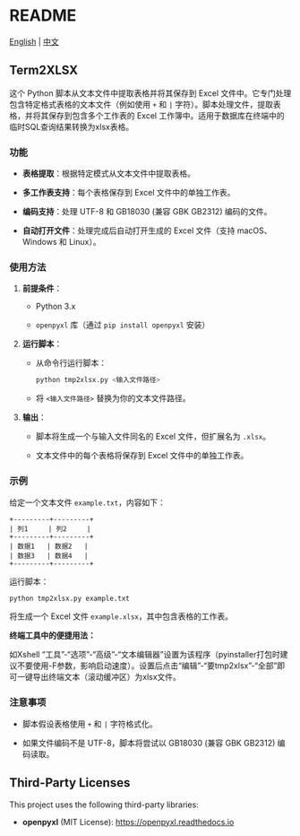 # README

[English](./README.md) | [中文](./README.zh_cn.md)

## Term2XLSX

这个 Python 脚本从文本文件中提取表格并将其保存到 Excel 文件中。它专门处理包含特定格式表格的文本文件（例如使用 `+` 和 `|` 字符）。脚本处理文件，提取表格，并将其保存到包含多个工作表的 Excel 工作簿中。适用于数据库在终端中的临时SQL查询结果转换为xlsx表格。

### 功能

- **表格提取**：根据特定模式从文本文件中提取表格。

- **多工作表支持**：每个表格保存到 Excel 文件中的单独工作表。

- **编码支持**：处理 UTF-8 和 GB18030 (兼容 GBK GB2312) 编码的文件。

- **自动打开文件**：处理完成后自动打开生成的 Excel 文件（支持 macOS、Windows 和 Linux）。

### 使用方法

1. **前提条件**：
   
   - Python 3.x
   
   - `openpyxl` 库（通过 `pip install openpyxl` 安装）

2. **运行脚本**：
   
   - 从命令行运行脚本：
     
     ```bash
     python tmp2xlsx.py <输入文件路径>
     ```
   
   - 将 `<输入文件路径>` 替换为你的文本文件路径。

3. **输出**：
   
   - 脚本将生成一个与输入文件同名的 Excel 文件，但扩展名为 `.xlsx`。
   
   - 文本文件中的每个表格将保存到 Excel 文件中的单独工作表。

### 示例

给定一个文本文件 `example.txt`，内容如下：

```
+---------+---------+
| 列1     | 列2     |
+---------+---------+
| 数据1   | 数据2   |
| 数据3   | 数据4   |
+---------+---------+
```

运行脚本：

```bash
python tmp2xlsx.py example.txt
```

将生成一个 Excel 文件 `example.xlsx`，其中包含表格的工作表。

**终端工具中的便捷用法：**

如Xshell “工具”-“选项”-“高级”-“文本编辑器”设置为该程序（pyinstaller打包时建议不要使用-F参数，影响启动速度）。设置后点击“编辑”-“要tmp2xlsx”-“全部”即可一键导出终端文本（滚动缓冲区）为xlsx文件。

### 注意事项

- 脚本假设表格使用 `+` 和 `|` 字符格式化。

- 如果文件编码不是 UTF-8，脚本将尝试以 GB18030 (兼容 GBK GB2312) 编码读取。

## Third-Party Licenses

This project uses the following third-party libraries:

- **openpyxl** (MIT License): https://openpyxl.readthedocs.io

